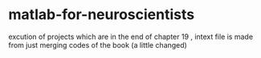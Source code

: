 # matlab-for-neuroscientists
excution of projects which are in the end of chapter 19 , 
intext file is made from just merging codes of the book  (a little changed)  

